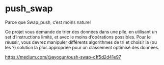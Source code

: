 # push_swap
Parce que Swap_push, c’est moins naturel

Ce projet vous demande de trier des données dans une pile, en utilisant un set
d’instructions limité, et avec le moins d’opérations possibles. Pour le réussir, vous
devrez manipuler différents algorithmes de tri et choisir la (ou les ?) solution la plus
appropriée pour un classement optimisé des données.

https://medium.com/@ayogun/push-swap-c1f5d2d41e97
